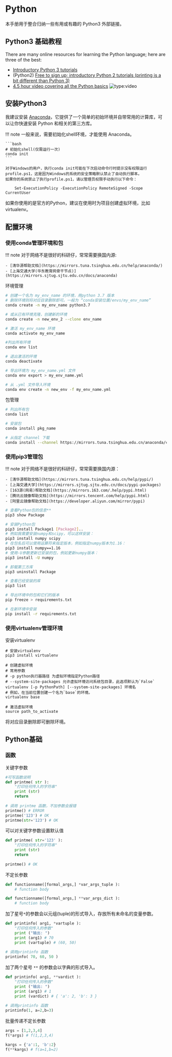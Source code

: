 # Python

本手册用于整合归纳一些有用或有趣的 Python3 外部链接。
## Python3 基础教程

There are many online resources for learning the Python language; here are three of the best:

- [Introductory Python 3 tutorials](https://www.learnpython.org/)
- (Python2) [Free to sign up; introductory Python 2 tutorials (printing is a bit different than Python 3)](https://www.codecademy.com/learn/learn-python)
- [4.5 hour video covering all the Python basics](https://www.youtube.com/watch?v=rfscVS0vtbw)
    ![type:video](https://www.youtube.com/embed/rfscVS0vtbw)

## 安装Python3

我建议安装 [Anaconda](https://www.anaconda.com/)，它提供了一个简单的初始环境并自带常用的计算库，可以让你快速安装 Python 和相关的第三方库。

!!! note
    一般来说，需要初始化shell环境，才能使用 Anaconda。

    ```bash
    # 初始化shell(仅需运行一次)
    conda init
    ```

    对于Windows的用户，执行conda init可能在下次启动命令行时提示没有权限运行profile.ps1，这是因为Windows的系统的安全策略默认禁止了自动执行脚本。
    如果你的系统禁止了执行profile.ps1，请以管理员权限手动执行以下命令：
    
        Set-ExecutionPolicy -ExecutionPolicy RemoteSigned -Scope CurrentUser

如果你使用的是官方的Python，建议在使用时为项目创建虚拟环境，比如 virtualenv。

## 配置环境

### 使用conda管理环境和包

!!! note
    对于网络不是很好的科研仔，常常需要换国内源:

    - [清华源帮助文档](https://mirrors.tuna.tsinghua.edu.cn/help/anaconda/)
    - [上海交通大学(华东教育网骨干节点)](https://mirrors.sjtug.sjtu.edu.cn/docs/anaconda)


环境管理

```bash
# 创建一个名为 my_env_name 的环境，用python 3.7 版本
# 删除环境则将对应目录删除即可。一般为 “conda安装位置/envs/my_env_name”
conda create -n my_env_name python3.7

# 或从已有环境克隆，创建新的环境
conda create -n new_env_2 --clone env_name

# 激活 my_env_name 环境
conda activate my_env_name

#列出所有环境
conda env list

# 退出激活的环境
conda deactivate

# 导出环境为 my_env_name.yml 文件
conda env export > my_env_name.yml

# 从 .yml 文件导入环境
conda env create -n new_env -f my_env_name.yml
```

包管理

```bash
# 列出所有包
conda list

# 安装包
conda install pkg_name

# 从指定 channel 下载
conda install --channel https://mirrors.tuna.tsinghua.edu.cn/anaconda/cloud/pytorch/ pytorch
```

### 使用pip3管理包

!!! note
    对于网络不是很好的科研仔，常常需要换国内源：

    - [清华源帮助文档](https://mirrors.tuna.tsinghua.edu.cn/help/pypi/)
    - [上海交通大学](https://mirrors.sjtug.sjtu.edu.cn/docs/pypi-packages)
    - [163源(网易)帮助文档](https://mirrors.163.com/.help/pypi.html)
    - [腾讯云镜像帮助文档](https://mirrors.tencent.com/help/pypi.html)
    - [阿里云镜像帮助文档](https://developer.aliyun.com/mirror/pypi)




```bash
# 查看Python包的信息**
pip3 show Package

# 安装Python包
pip3 install Package1 [Package2]..
# 例如我需要安装numpy和scipy，可以这样安装：
pip3 install numpy scipy
# 在包名后可以使用运算符来指定版本，例如指定numpy版本为1.16：
pip3 install numpy==1.16
# 使用-U参数更新已安装的包，例如更新numpy版本：
pip3 install -U numpy

# 卸载第三方库
pip3 uninstall Package

# 查看已经安装的库
pip3 list

# 导出环境中的包和它们的版本
pip freeze > requirements.txt

# 在新环境中安装
pip install -r requirements.txt
```

### 使用virtualenv管理环境

安装virtualenv

```shell
# 安装virtualenv
pip3 install virtualenv
```

```shell
# 创建虚拟环境
# 常用参数
# -p python执行器路径 为虚拟环境指定Python路径  
# --system-site-packages 允许虚拟环境访问系统包目录，此选项默认为`False`
virtualenv [-p PythonPath] [--system-site-packages] 环境名
# 例如，在当前位置创建一个名为`base`的环境。
virtualenv base

# 激活虚拟环境
source path_to_activate
```

将对应目录删除即可删除环境。

## Python基础

### 函数

关键字参数

```python
#可写函数说明
def printme( str ):
    "打印任何传入的字符串"
    print (str)
    return
 
# 调用 printme 函数，不加参数会报错
printme() # ERROR
printme('123') # OK
printme(str='123') # OK
```

可以对关键字参数设置默认值

```python
def printme( str='123' ):
   	"打印任何传入的字符串"
    print (str)
    return
   
printme() # OK
```

不定长参数

```python
def functionname([formal_args,] *var_args_tuple ):
    # function body

def functionname([formal_args,] **var_args_dict ):
    # function body
```

加了星号`*`的参数会以元组(tuple)的形式导入，存放所有未命名的变量参数。

```python
def printinfo( arg1, *vartuple ):
    "打印任何传入的参数"
    print ("输出: ")
    print (arg1) # 70
    print (vartuple) # (60, 50)
 
# 调用printinfo 函数
printinfo( 70, 60, 50 ) 
```


加了两个星号 `**` 的参数会以字典的形式导入。

```python
def printinfo( arg1, **vardict ):
    "打印任何传入的参数"
    print ("输出: ")
    print (arg1) # 1
    print (vardict) # { 'a': 2, 'b': 3 }
 
# 调用printinfo 函数
printinfo(1, a=2,b=3)
```

批量传递不定长参数

```python
args = [1,2,3,4]
f(*args) # f(1,2,3,4)
```

```python
kargs = {'a':1, 'b':2}
f(**kargs) # f(a=1,b=2)
```

